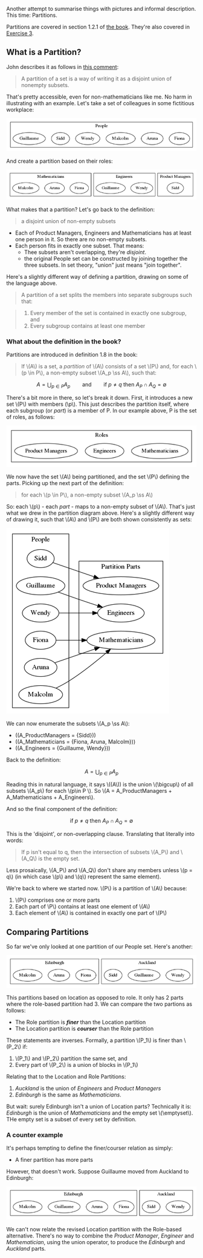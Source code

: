 Another attempt to summarise things with pictures and informal description.  This time: Partitions.

Partitions are covered in section 1.2.1 of [the book](https://arxiv.org/pdf/1803.05316.pdf).  They're also covered in [Exercise 3](https://forum.azimuthproject.org/discussion/1876/exercise-3-chapter-1#latest).

## What is a Partition?

John describes it as follows in [this comment](https://forum.azimuthproject.org/discussion/comment/16368/#Comment_16368):

> A partition of a set is a way of writing it as a disjoint union of nonempty subsets.

That's pretty accessible, even for non-mathematicians like me.  No harm in illustrating with an example.  Let's take a set of colleagues in some fictitious workplace:

![set of people](https://raw.githubusercontent.com/sfinnie/CategoryTheoryCourseNotes/master/partitions/img/people.png)

And create a partition based on their roles:

![set of people partitioned by role](https://raw.githubusercontent.com/sfinnie/CategoryTheoryCourseNotes/master/partitions/img/people-roles.png)

What makes that a partition?  Let's go back to the definition:

> a disjoint union of non-empty subsets

* Each of Product Managers, Engineers and Mathematicians has at least one person in it.  So there are no non-empty subsets.
* Each person fits in exactly one subset.  That means:
    * Thee subsets aren't overlapping, they're *disjoint*.
    * the original People set can be constructed by joining together the three subsets.  In set theory, "union" just means "join together".

Here's a slightly different way of defining a partition, drawing on some of the language above.

> A partition of a set splits the members into separate subgroups such that:

> 1. Every member of the set is contained in exactly one subgroup, and
> 1. Every subgroup contains at least one member

### What about the definition in the book?

Partitions are introduced in definition 1.8 in the book:

> If \\(A\\) is a set, a *partition* of \\(A\\) consists of a set \\(P\\) and, for each \\(p \in P\\), a non-empty subset \\(A_p \ss A\\), such that:

$$ A=\bigcup_{p\in P}A_p \qquad\text{and}\qquad  \text{if }p\neq q\text{ then }A_P\cap A_Q=\emptyset $$

There's a bit more in there, so let's break it down.  First, it introduces a new set \\(P\\) with members (\\p\\).  This just describes the partition itself, where each subgroup (or *part*) is a member of P.  In our example above, P is the set of roles, as follows:

![roles](https://raw.githubusercontent.com/sfinnie/CategoryTheoryCourseNotes/master/partitions/img/roles.png)

We now have the set \\(A\\) being partitioned, and the set \\(P\\) defining the parts.  Picking up the next part of the definition:

> for each \\(p \in P\\), a non-empty subset \\(A_p \ss A\\)

So: each \\(p\\) - each *part* - maps to a non-empty subset of \\(A\\).  That's just what we drew in the partition diagram above.  Here's a slightly different way of drawing it, such that \\(A\\) and \\(P\\) are both shown consistently as sets:

![Mapping of people to roles](https://raw.githubusercontent.com/sfinnie/CategoryTheoryCourseNotes/master/partitions/img/people-roles-sets.png)

We can now enumerate the subsets \\(A_p \ss A\\):

* \((A_ProductManagers = {Sidd}\))
* \((A_Mathematicians = {Fiona, Aruna, Malcolm}\))
* \((A_Engineers = {Guillaume, Wendy}\))

Back to the definition:

$$ A=\bigcup_{p\in P}A_p $$

Reading this in natural language, it says \\((A\\)) is the union \\(\bigcup\\) of all subsets \\(A_p\\) for each \\(p\in P \\).  So \\(A = A_ProductManagers + A_Mathematicians + A_Engineers\\).

And so the final component of the definition:

$$\text{if }p\neq q\text{ then }A_P\cap A_Q=\emptyset$$

This is the 'disjoint', or non-overlapping clause. Translating that literally into words:

> If p isn't equal to q, then the intersection of subsets \\(A_P\\) and \\(A_Q\\) is the empty set.  

Less prosaically, \\(A_P\\) and \\(A_Q\\) don't share any members unless \\(p = q\\) (in which case \\(p\\) and \\(q\\) represent the same element).

We're back to where we started now.  \\(P\\) is a partition of \\(A\\) because:

1. \\(P\\) comprises one or more parts 
2. Each part of \\P\\) contains at least one element of \\(A\\)
3. Each element of \\(A\\) is contained in exactly one part of \\(P\\)

## Comparing Partitions

So far we've only looked at one partition of our People set.  Here's another:

![Mapping of people to roles](https://raw.githubusercontent.com/sfinnie/CategoryTheoryCourseNotes/master/partitions/img/people-locations.png)

This partitions based on location as opposed to role.  It only has 2 parts where the role-based partition had 3.  We can compare the two partions as follows:

* The Role partition is ***finer*** than the Location partition
* The Location partition is ***courser*** than the Role partition

These statements are inverses.  Formally, a partition \\(P_1\\) is finer than \\(P_2\\) if:

1. \\(P_1\\) and \\(P_2\\) partition the same set, and
2. Every part of \\(P_2\\) is a union of blocks in \\(P_1\\)

Relating that to the Location and Role Partitions:

1. *Auckland* is the union of *Engineers* and *Product Managers*
2. *Edinburgh* is the same as *Mathematicians*.

But wait: surely Edinburgh isn't a union of Location parts?  Technically it is: *Edinburgh* is the union of *Mathematicians* and the empty set \\(\emptyset\\).  THe empty set is a subset of every set by definition.

### A counter example

It's perhaps tempting to define the finer/courser relation as simply:

* A finer partition has more parts

However, that doesn't work.  Suppose Guillaume moved from Auckland to Edinburgh:

![Mapping of people to roles](https://raw.githubusercontent.com/sfinnie/CategoryTheoryCourseNotes/master/partitions/img/people-locations2.png)

We can't now relate the revised Location partition with the Role-based alternative.  There's no way to combine the *Product Manager*, *Engineer* and *Mathematician*, using the union operator, to produce the *Edinburgh* and *Auckland* parts.





